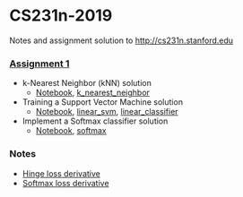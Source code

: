 # CS231n-2019
Notes and assignment solution to http://cs231n.stanford.edu

### [Assignment 1](http://cs231n.github.io/assignments2019/assignment1/)

* k-Nearest Neighbor (kNN) solution
	* [Notebook](./assignment1/knn_solution.ipynb), [k_nearest_neighbor](./assignment1/cs231n/classifiers/k_nearest_neighbor.py)
* Training a Support Vector Machine solution
	* [Notebook](./assignment1/svm_solution.ipynb), [linear_svm](./assignment1/cs231n/classifiers/linear_svm.py), [linear_classifier](./assignment1/cs231n/classifiers/linear_classifier.py)
* Implement a Softmax classifier solution
	* [Notebook](./assignment1/softmax_solution.ipynb), [softmax](./assignment1/cs231n/classifiers/softmax.py)

### Notes
* [Hinge loss derivative](./Notes/hinge_loss.pdf)
* [Softmax loss derivative](./Notes/softmax_loss.pdf)
